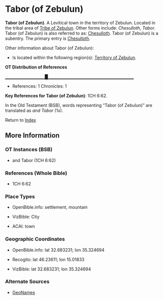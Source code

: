 # Tabor (of Zebulun)
**Tabor (of Zebulun)**. 
A Levitical town in the territory of Zebulun. 
Located in the tribal area of [Tribe of Zebulun](../../../groups/md/acai/Zebulun.md). 
Other forms include: 
*Chesulloth*, *Tabor*. 
Tabor (of Zebulun) is also referred to as: 
[Chesulloth](Chesulloth.md). 
Tabor (of Zebulun) is a subentry. The primary entry is 
[Chesulloth](Chesulloth.md). 




Other information about Tabor (of Zebulun):


* Is located within the following region(s): 
[Territory of Zebulun](TerritoryOfZebulun.md). 


**OT Distribution of References**

▁▁▁▁▁▁▁▁▁▁▁▁█▁▁▁▁▁▁▁▁▁▁▁▁▁▁▁▁▁▁▁▁▁▁▁▁▁▁
* References: 1 Chronicles: 1



**Key References for Tabor (of Zebulun)**: 
1CH 6:62. 


In the Old Testament (BSB), words representing “Tabor (of Zebulun)” are translated as 
*and Tabor* (1x). 




Return to [Index](00-Index.md)

## More Information

### OT Instances (BSB)

* and Tabor (1CH 6:62)



### References (Whole Bible)

* 1CH 6:62


### Place Types

* OpenBible.info: settlement, mountain

* VizBible: City

* ACAI: town



### Geographic Coordinates

* OpenBible.info: lat 32.683231; lon 35.324694

* Recogito: lat 46.23611; lon 15.01833

* VizBible: lat 32.683231; lon 35.324694



### Alternate Sources

* [GeoNames](http://sws.geonames.org/3189227)



